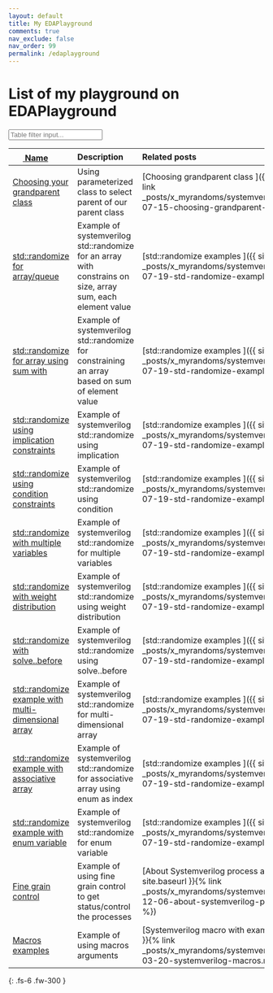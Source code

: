 ```yaml
---
layout: default
title: My EDAPlayground
comments: true
nav_exclude: false
nav_order: 99
permalink: /edaplayground
---
```


# List of my playground on EDAPlayground

<input type="text" class="tablefilterinput" id="FilterInput" onkeyup="tablefilter()" placeholder="Table filter input..." title="filter input">
<div  markdown="1">

| <a href="https://www.edaplayground.com" > <svg width="20" height="20" viewBox="0 -0.1 2 2" class="customsvg"> <use xlink:href="#svg-edaplay"></use></svg> Name| Description          | Related posts |
|:-------------|:------------------|:-----------------|
| [Choosing your grandparent class](https://www.edaplayground.com/x/2wVa) | Using parameterized class to select parent of our parent class | [Choosing grandparent class ]({{ site.baseurl }}{% link _posts/x_myrandoms/systemverilog_randoms/2020-07-15-choosing-grandparent-class.md  %}) |
| [std::randomize for array/queue](https://www.edaplayground.com/x/5nYm) | Example of systemverilog std::randomize for an array with constrains on size, array sum, each element value| [std::randomize examples ]({{ site.baseurl }}{% link _posts/x_myrandoms/systemverilog_randoms/2020-07-19-std-randomize-examples.md  %}) |
| [std::randomize for array using sum with](https://www.edaplayground.com/x/5css) | Example of systemverilog std::randomize for constraining an array based on sum of element value| [std::randomize examples ]({{ site.baseurl }}{% link _posts/x_myrandoms/systemverilog_randoms/2020-07-19-std-randomize-examples.md  %}) |
| [std::randomize using implication constraints](https://www.edaplayground.com/x/39Hg) | Example of systemverilog std::randomize using implication| [std::randomize examples ]({{ site.baseurl }}{% link _posts/x_myrandoms/systemverilog_randoms/2020-07-19-std-randomize-examples.md  %}) |
| [std::randomize using condition constraints](https://www.edaplayground.com/x/dQx) | Example of systemverilog std::randomize using condition| [std::randomize examples ]({{ site.baseurl }}{% link _posts/x_myrandoms/systemverilog_randoms/2020-07-19-std-randomize-examples.md  %}) |
| [std::randomize with multiple variables](https://www.edaplayground.com/x/f5g) | Example of systemverilog std::randomize for multiple variables| [std::randomize examples ]({{ site.baseurl }}{% link _posts/x_myrandoms/systemverilog_randoms/2020-07-19-std-randomize-examples.md  %}) |
| [std::randomize with weight distribution](https://www.edaplayground.com/x/5HdN) | Example of systemverilog std::randomize using weight distribution| [std::randomize examples ]({{ site.baseurl }}{% link _posts/x_myrandoms/systemverilog_randoms/2020-07-19-std-randomize-examples.md  %}) |
| [std::randomize with solve..before](https://www.edaplayground.com/x/3fJD) | Example of systemverilog std::randomize using solve..before| [std::randomize examples ]({{ site.baseurl }}{% link _posts/x_myrandoms/systemverilog_randoms/2020-07-19-std-randomize-examples.md  %}) |
| [std::randomize example with multi-dimensional array](https://www.edaplayground.com/x/D4wU) | Example of systemverilog std::randomize for multi-dimensional array| [std::randomize examples ]({{ site.baseurl }}{% link _posts/x_myrandoms/systemverilog_randoms/2020-07-19-std-randomize-examples.md  %}) |
| [std::randomize example with associative array](https://www.edaplayground.com/x/mPVS) | Example of systemverilog std::randomize for associative array using enum as index| [std::randomize examples ]({{ site.baseurl }}{% link _posts/x_myrandoms/systemverilog_randoms/2020-07-19-std-randomize-examples.md  %}) |
| [std::randomize example with enum variable](https://www.edaplayground.com/x/9SLg) | Example of systemverilog std::randomize for enum variable| [std::randomize examples ]({{ site.baseurl }}{% link _posts/x_myrandoms/systemverilog_randoms/2020-07-19-std-randomize-examples.md  %}) |
| [Fine grain control](https://www.edaplayground.com/x/fc2c) | Example of using fine grain control to get status/control the processes| [About Systemverilog process and fork join]({{ site.baseurl }}{% link _posts/x_myrandoms/systemverilog_randoms/2020-12-06-about-systemverilog-process-and-fork.md  %}) |
| [Macros examples](https://www.edaplayground.com/x/PR3c) | Example of using macros arguments| [Systemverilog macro with examples]({{ site.baseurl }}{% link _posts/x_myrandoms/systemverilog_randoms/2021-03-20-systemverilog-macros.md  %}) |

<script>
function tablefilter() {
  var input, filter, table, tr, td, i, txtValue;
  input = document.getElementById("FilterInput");
  filter = input.value.toUpperCase();
  table = document.getElementById("myTable");
  tr = table.getElementsByTagName("tr");
  for (i = 0; i < tr.length; i++) {
    td = tr[i].getElementsByTagName("td")[0];
    if (td) {
      txtValue = td.textContent || td.innerText;
      if (txtValue.toUpperCase().indexOf(filter) > -1) {
        tr[i].style.display = "";
      } else {
        tr[i].style.display = "none";
      }
    }       
  }
}
</script>
</div>
{: .fs-6 .fw-300 }
